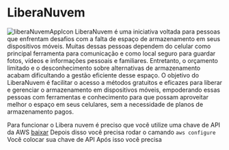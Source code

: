# LiberaNuvem
![liberaNuvemAppIcon](https://github.com/user-attachments/assets/2959fa66-e725-4c6d-bc6b-bc4279780c73)
LiberaNuvem é uma iniciativa voltada para pessoas que enfrentam desafios com a falta de espaço de armazenamento em seus dispositivos móveis. Muitas dessas pessoas dependem do celular como principal ferramenta para comunicação e como local seguro para guardar fotos, vídeos e informações pessoais e familiares. Entretanto, o orçamento limitado e o desconhecimento sobre alternativas de armazenamento acabam dificultando a gestão eficiente desse espaço.
O objetivo do LiberaNuvem é facilitar o acesso a métodos gratuitos e eficazes para liberar e gerenciar o armazenamento em dispositivos móveis, empoderando essas pessoas com ferramentas e conhecimento para que possam aproveitar melhor o espaço em seus celulares, sem a necessidade de planos de armazenamento pagos.

Para funcionar o Libera nuvem é preciso que você utilize uma chave de API da AWS [baixar](https://docs.aws.amazon.com/cli/latest/userguide/getting-started-install.html)
Depois disso você precisa rodar o camando 
``aws configure``
Você colocar sua chave de API
Após isso você precisa
